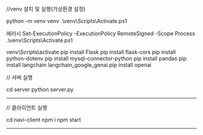 //venv 설치 및 실행(가상환경 설정)

python -m venv venv
.\venv\Scripts\Activate.ps1

에러시
Set-ExecutionPolicy -ExecutionPolicy RemoteSigned -Scope Process
.\venv\Scripts\Activate.ps1

venv\Scripts\activate
pip install Flask
pip install flask-cors
pip install python-dotenv
pip install mysql-connector-python
pip install pandas
pip install langchain langchain_google_genai
pip install openai


// 서버 실행

cd server
python server.py

---

// 클라이언트 실행

cd navi-client
npm i
npm start

---
